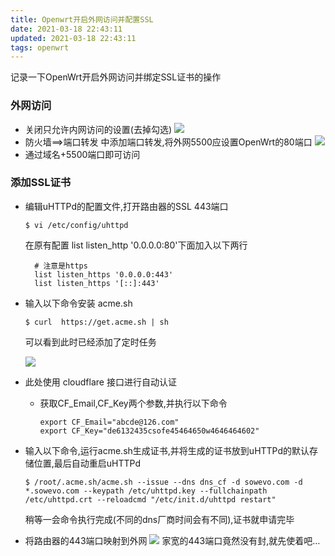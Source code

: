 ```yaml
---
title: Openwrt开启外网访问并配置SSL
date: 2021-03-18 22:43:11
updated: 2021-03-18 22:43:11
tags: openwrt
---
```

记录一下OpenWrt开启外网访问并绑定SSL证书的操作
### 外网访问
- 关闭只允许内网访问的设置(去掉勾选)
![](https://up.sowevo.com/img/20210318224657.png)
- 防火墙==>端口转发 中添加端口转发,将外网5500应设置OpenWrt的80端口
![](https://up.sowevo.com/img/20210318225037.png)
- 通过域名+5500端口即可访问
### 添加SSL证书
- 编辑uHTTPd的配置文件,打开路由器的SSL 443端口
  
  ```shell
  $ vi /etc/config/uhttpd
  ```
  在原有配置 list listen_http '0.0.0.0:80'下面加入以下两行
  ```shell
    # 注意是https
    list listen_https '0.0.0.0:443'
    list listen_https '[::]:443'
  ```
  
- 输入以下命令安装 acme.sh
    ```shell
    $ curl  https://get.acme.sh | sh
    ```

    可以看到此时已经添加了定时任务

    ![](https://up.sowevo.com/img/20210318225615.png)


- 此处使用 cloudflare  接口进行自动认证
  
  - 获取CF_Email,CF_Key两个参数,并执行以下命令
    ```shell
    export CF_Email="abcde@126.com"
    export CF_Key="de6132435csofe45464650w4646464602"
    ```

- 输入以下命令,运行acme.sh生成证书,并将生成的证书放到uHTTPd的默认存储位置,最后自动重启uHTTPd
  ```shell
  $ /root/.acme.sh/acme.sh --issue --dns dns_cf -d sowevo.com -d *.sowevo.com --keypath /etc/uhttpd.key --fullchainpath /etc/uhttpd.crt --reloadcmd "/etc/init.d/uhttpd restart"
  ```
  稍等一会命令执行完成(不同的dns厂商时间会有不同),证书就申请完毕

- 将路由器的443端口映射到外网
![](https://up.sowevo.com/img/20210318231508.png)
家宽的443端口竟然没有封,就先使着吧...
